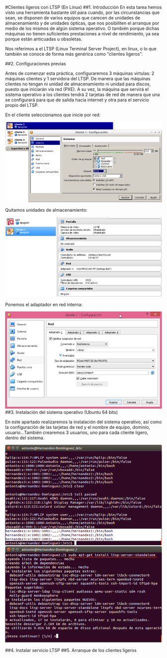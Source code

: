 #Clientes ligeros con LTSP (En Linux)
##1. Introducción
En esta tarea hemos visto una herramienta bastante útil para cuando, por las circunstancias que sean, se disponen de varios equipos que carecen de unidades de almacenamiento y de unidades ópticas, que nos posibiliten el arranque por medio de  los mismos de algún sistema operativo. O también porque dichas máquinas no tienen suficientes prestaciones a nivel de rendimiento, ya sea porque están anticuadas u obsoletas. 

Nos referimos a el LTSP (Linux Terminal Server Project), en linux, o lo que también se conoce de forma más genérica como "clientes ligeros". 


##2. Configuraciones previas

Antes de comenzar esta práctica, configuraremos 3 máquinas virtulas: 2 máquinas clientes y 1 servidora del LTSP. De manera que las máquinas clientes no tengan ni unidad de almacenamiento ni unidad para discos, puesto que iniciarán vía red (PXE).  A su vez, la máquina que servirá el sistema operativo a los clientes tendrá 2 tarjetas de red de manera que una se configurará para que de salida hacia internet y otra para el servicio propio del LTSP.

En el cliente seleccionamos que inicie por red:

![configuracionprevia](pictures/1.png)

Quitamos unidades de almacenamiento:

![configuracionprevia](pictures/2.png)

Ponemos el adaptador en red interna:

![configuracionprevia](pictures/3.png)
##3. Instalación del sistema operativo (Ubuntu 64 bits)

En este apartado realizaremos la instalación del sistema operativo, así como la configuración de las tarjetas de red y el nombre de equipo, dominio, usuario...También crearemos 3 usuarios, uno para cada cliente ligero, dentro del sistema.
	
![configuracionprevia](pictures/4.png)
![configuracionprevia](pictures/5.png)
	
##4. Instalar servicio LTSP
##5. Arranque de los clientes ligeros